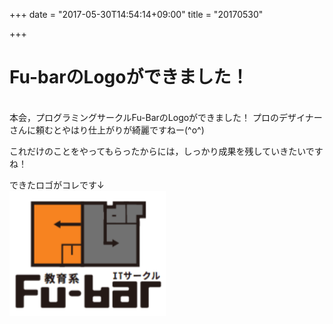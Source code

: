 +++
date = "2017-05-30T14:54:14+09:00"
title = "20170530"

+++

# Fu-barのLogoができました！
<br />
本会，プログラミングサークルFu-BarのLogoができました！
プロのデザイナーさんに頼むとやはり仕上がりが綺麗ですねー(^o^)

<!--more-->

これだけのことをやってもらったからには，しっかり成果を残していきたいですね！

できたロゴがコレです↓<br />
<img src="/image/fubar-logo.png" width="250" height="200" />
